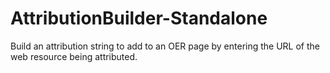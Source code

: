 # AttributionBuilder-Standalone
Build an attribution string to add to an OER page by entering the URL of the web resource being attributed.
